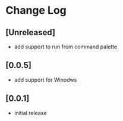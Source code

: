 # Change Log

## [Unreleased]

- add support to run from command palette

## [0.0.5]

- add support for Winodws

## [0.0.1]

- initial release

